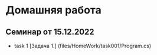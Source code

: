# Домашняя работа
##  Семинар от 15.12.2022
* task 1 [Задача 1.] (files/HomeWork/task001/Program.cs)